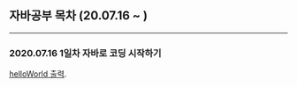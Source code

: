 ## 자바공부 목차 (20.07.16 ~ )
---
### 2020.07.16 1일차 자바로 코딩 시작하기
[helloWorld 출력](https://github.com/Muhkeun/muhkeun.github.io-java/blob/master/java0716/helloWorld.java).
